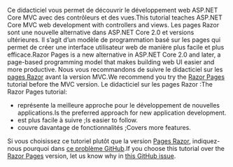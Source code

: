 <span data-ttu-id="f3ad1-101">Ce didacticiel vous permet de découvrir le développement web ASP.NET Core MVC avec des contrôleurs et des vues.</span><span class="sxs-lookup"><span data-stu-id="f3ad1-101">This tutorial teaches ASP.NET Core MVC web development with controllers and views.</span></span> <span data-ttu-id="f3ad1-102">Les pages Razor sont une nouvelle alternative dans ASP.NET Core 2.0 et versions ultérieures. Il s’agit d’un modèle de programmation basé sur les pages qui permet de créer une interface utilisateur web de manière plus facile et plus efficace.</span><span class="sxs-lookup"><span data-stu-id="f3ad1-102">Razor Pages is a new alternative in ASP.NET Core 2.0 and later, a page-based programming model that makes building web UI easier and more productive.</span></span> <span data-ttu-id="f3ad1-103">Nous vous recommandons de suivre le didacticiel sur les [pages Razor](xref:tutorials/razor-pages/razor-pages-start) avant la version MVC.</span><span class="sxs-lookup"><span data-stu-id="f3ad1-103">We recommend you try the [Razor Pages](xref:tutorials/razor-pages/razor-pages-start) tutorial before the MVC version.</span></span> <span data-ttu-id="f3ad1-104">Le didacticiel sur les pages Razor :</span><span class="sxs-lookup"><span data-stu-id="f3ad1-104">The Razor Pages tutorial:</span></span>

* <span data-ttu-id="f3ad1-105">représente la meilleure approche pour le développement de nouvelles applications.</span><span class="sxs-lookup"><span data-stu-id="f3ad1-105">Is the preferred approach for new application development.</span></span>
* <span data-ttu-id="f3ad1-106">est plus facile à suivre ;</span><span class="sxs-lookup"><span data-stu-id="f3ad1-106">Is easier to follow.</span></span>
* <span data-ttu-id="f3ad1-107">couvre davantage de fonctionnalités ;</span><span class="sxs-lookup"><span data-stu-id="f3ad1-107">Covers more features.</span></span>

<span data-ttu-id="f3ad1-108">Si vous choisissez ce tutoriel plutôt que la version [Pages Razor](xref:tutorials/razor-pages/razor-pages-start), indiquez-nous pourquoi dans [ce problème GitHub](https://github.com/aspnet/Docs/issues/6146).</span><span class="sxs-lookup"><span data-stu-id="f3ad1-108">If you choose this tutorial over the [Razor Pages](xref:tutorials/razor-pages/razor-pages-start) version, let us know why in [this GitHub issue](https://github.com/aspnet/Docs/issues/6146).</span></span>
